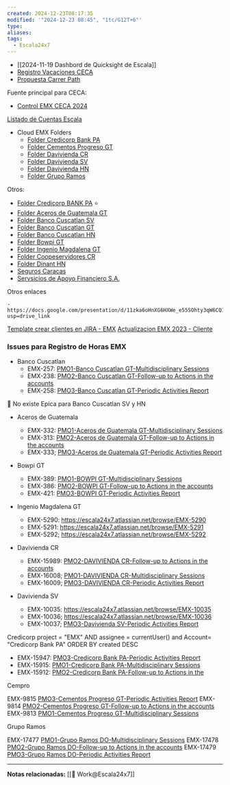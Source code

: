 ```yaml
---
created: 2024-12-23T08:17:35
modified: '"2024-12-23 08:45", "1tc/G12T+6"'
type: 
aliases: 
tags:
  - Escala24x7
---
```



- [[2024-11-19 Dashbord de Quicksight de Escala]]
- [Registro Vacaciones CECA](https://docs.google.com/spreadsheets/d/1ikJb6fBOtWdg8vaiotjKYJ3BN92CtBsAnC3P0nYpYg8/edit?usp=sharing)
- [Propuesta Carrer Path](https://docs.google.com/spreadsheets/d/1lsQU3uUeHcKYADA253ek5VGiM5JzBVk1yH2PudQWe1A/edit?usp=sharing)

 Fuente principal para CECA:
- [Control EMX CECA 2024](https://docs.google.com/spreadsheets/d/1O_lMzaOgdL5dt5I0aNSDSCCvBWAPiJvGF-9kjm7BrAg/edit?usp=sharing)




[Listado de Cuentas Escala](https://docs.google.com/spreadsheets/d/10nXuiCkDfztjANmcrGTuFK63nrrBIYtqJeyX9b6Mi-A/edit?usp=sharing)

- Cloud EMX Folders
	- [Folder Credicorp Bank PA](https://drive.google.com/drive/folders/1h4DM3rpTAV_uyQXIYkwTv40iqPY_iuW8?usp=drive_link)
	- [Folder Cementos Progreso GT](https://drive.google.com/drive/folders/15ZoH_KIdK_V0-YdSFnVXKWrmGfhMAOlS?usp=drive_link)
	- [Folder Davivienda CR](https://drive.google.com/drive/folders/1JUOS6HFlSCj3vAdnWrR77IKCrenK3k4i?usp=drive_link)
	 - [Folder Davivienda SV](https://drive.google.com/drive/folders/1h3IVRf04tdaRlWncYir2Y81K-6gSGjbn?usp=sharing)
	- [Folder Davivienda HN](https://drive.google.com/drive/folders/1TGvNZS6FP70ee0X5cpCZ_jtTcf0q3DwJ?usp=drive_link)
	-  [Folder Grupo Ramos](https://drive.google.com/drive/folders/17_bZuzdLp0VKmZSizXAD5onQAyp4YCXV?usp=drive_link)


Otros:
- [Folder Credicorp BANK PA](https://drive.google.com/drive/folders/1h4DM3rpTAV_uyQXIYkwTv40iqPY_iuW8?usp=drive_link) ⭐
 - [Folder Aceros de Guatemala GT](https://drive.google.com/drive/folders/1tKpfdHRvlt5zTz1EOxaBwjQ635RXHcUf?usp=drive_link)
- [Folder Banco Cuscatlan SV](https://drive.google.com/drive/folders/1jUFFr7C7CCYdT-y1q3fYmm3Xa8DTz9jv?usp=drive_link)
- [Folder Banco Cuscatlan GT](https://drive.google.com/drive/folders/1t9l4PM-wzymrQasaqgwKKzUwaV4s9cao?usp=drive_link)
- [Folder Banco Cuscatlan HN](https://drive.google.com/drive/folders/1IJo4fPVUQEr6UbDK1pCRCeZnyjg8xV8Q?usp=drive_link)
- [Folder Bowpi GT](https://drive.google.com/drive/folders/1lcPQVMS-Qm-qsyDGCyt_qGdJXbVQVmmh?usp=drive_link)
- [Folder Ingenio Magdalena GT](https://drive.google.com/drive/folders/1RsrV1bfhDOFePp-B1syHnKEhxzA2XzYL?usp=drive_link)
- [Folder Coopeservidores CR](https://drive.google.com/drive/folders/18OkK_9KXElQOzXP7AHyJoqE-4XlppYmB?usp=drive_link)
- [Folder Dinant HN](https://drive.google.com/drive/folders/1rTX_AxSCr__1mHWnwHqF-YmOvnaUChD5?usp=drive_link)
- [Seguros Caracas](https://drive.google.com/drive/folders/16OAJs09AW_gRvRFIRW9NDMUChemLncyt?usp=drive_link)
- [Servsicios de Apoyo Financiero S.A.](https://drive.google.com/drive/folders/1RYF6fm-3g08ra3AN2z6mc0PISOIiHHSI?usp=drive_link)

Otros enlaces
	
	- https://docs.google.com/presentation/d/11zka6oHnXG6HXWe_e55SOhty3qW6CQ1xg_kIfg6h1G8/edit?usp=drive_link


[Template crear clientes en JIRA - EMX](https://drive.google.com/drive/folders/11N_yqQ9qGAEbz10uVkCJBfZIH5U7K3Vb?usp=drive_link)
[Actualizacion EMX 2023 - Cliente](https://docs.google.com/spreadsheets/d/1gRmyIsGGVgdK37ijwQ7-VMDGdA_Eyvb7kIciJkoTRpY/edit?usp=sharing)
	
### Issues para Registro de Horas EMX

- Banco Cuscatlan
	- EMX-257:  [PMO1-Banco Cuscatlan GT-Multidisciplinary Sessions](https://escala24x7.atlassian.net/browse/EMX-257)
	- EMX-238: [PMO2-Banco Cuscatlan GT-Follow-up to Actions in the accounts](https://escala24x7.atlassian.net/browse/EMX-238)
	- EMX-258: [PMO3-Banco Cuscatlan GT-Periodic Activities Report](https://escala24x7.atlassian.net/browse/EMX-258)

🚩 No existe Epica para Banco Cuscatlan SV y HN 

- Aceros de Guatemala
	- EMX-332: [PMO1-Aceros de Guatemala GT-Multidisciplinary Sessions](https://escala24x7.atlassian.net/browse/EMX-332)
	- EMX-313: [PMO2-Aceros de Guatemala GT-Follow-up to Actions in the accounts](https://escala24x7.atlassian.net/browse/EMX-313)
	- EMX-333; [PMO3-Aceros de Guatemala GT-Periodic Activities Report](https://escala24x7.atlassian.net/browse/EMX-333)
           
- Bowpi GT
	- EMX-389: [PMO1-BOWPI GT-Multidisciplinary Sessions](https://escala24x7.atlassian.net/browse/EMX-389)
	- EMX-386: [PMO2-BOWPI GT-Follow-up to Actions in the accounts](https://escala24x7.atlassian.net/browse/EMX-386)
	- EMX-421: [PMO3-BOWPI GT-Periodic Activities Report](https://escala24x7.atlassian.net/browse/EMX-421)

- Ingenio Magdalena GT
	- EMX-5290: https://escala24x7.atlassian.net/browse/EMX-5290
	- EMX-5291: https://escala24x7.atlassian.net/browse/EMX-5291
	- EMX-5292; https://escala24x7.atlassian.net/browse/EMX-5292

- Davivienda CR
	- EMX-15989: [PMO2-DAVIVIENDA CR-Follow-up to Actions in the accounts](https://escala24x7.atlassian.net/browse/EMX-15989)
	- EMX-16008; [PMO1-DAVIVIENDA CR-Multidisciplinary Sessions](https://escala24x7.atlassian.net/browse/EMX-16008)
	- EMX-16009; [PMO3-DAVIVIENDA CR-Periodic Activities Report](https://escala24x7.atlassian.net/browse/EMX-16009)

- Davivienda SV
	- EMX-10035: https://escala24x7.atlassian.net/browse/EMX-10035
	- EMX-10036; https://escala24x7.atlassian.net/browse/EMX-10036
	- EMX-10037; [PMO3-Davivienda SV-Periodic Activities Report](https://escala24x7.atlassian.net/browse/EMX-10037)
                

Credicorp
project = "EMX" AND assignee = currentUser() and Account= "Credicorp Bank PA" ORDER BY created DESC

- EMX-15947:  [PMO3-Credicorp Bank PA-Periodic Activities Report](https://escala24x7.atlassian.net/browse/EMX-15947)
- EMX-15915: [PMO1-Credicorp Bank PA-Multidisciplinary Sessions](https://escala24x7.atlassian.net/browse/EMX-15915)
- EMX-15912:  [PMO2-Credicorp Bank PA-Follow-up to Actions in the](https://escala24x7.atlassian.net/browse/EMX-15912)

Cempro


EMX-9815 [PMO3-Cementos Progreso GT-Periodic Activities Report](https://escala24x7.atlassian.net/browse/EMX-9815)
EMX-9814 [PMO2-Cementos Progreso GT-Follow-up to Actions in the accounts](https://escala24x7.atlassian.net/browse/EMX-9814)
EMX-9813 [PMO1-Cementos Progreso GT-Multidisciplinary Sessions](https://escala24x7.atlassian.net/browse/EMX-9813)

Grupo Ramos

EMX-17477 [PMO1-Grupo Ramos DO-Multidisciplinary Sessions](https://escala24x7.atlassian.net/browse/EMX-17477)
EMX-17478 [PMO2-Grupo Ramos DO-Follow-up to Actions in the accounts](https://escala24x7.atlassian.net/browse/EMX-17478)
EMX-17479 [PMO3-Grupo Ramos DO-Periodic Activities Report](https://escala24x7.atlassian.net/browse/EMX-17479)



--- 
 **Notas relacionadas:**
[[👷 Work@Escala24x7]]
